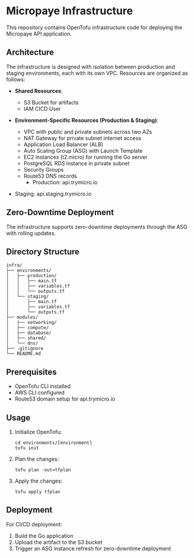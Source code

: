 # Micropaye Infrastructure

This repository contains OpenTofu infrastructure code for deploying the Micropaye API application.

## Architecture

The infrastructure is designed with isolation between production and staging environments, each with its own VPC.
Resources are organized as follows:

- **Shared Resources**:
  - S3 Bucket for artifacts
  - IAM CICD User

- **Environment-Specific Resources (Production & Staging)**:
  - VPC with public and private subnets across two AZs
  - NAT Gateway for private subnet internet access
  - Application Load Balancer (ALB)
  - Auto Scaling Group (ASG) with Launch Template
  - EC2 instances (t2.micro) for running the Go server
  - PostgreSQL RDS instance in private subnet
  - Security Groups
  - Route53 DNS records
    - Production: api.trymicro.io
- Staging: api.staging.trymicro.io

## Zero-Downtime Deployment

The infrastructure supports zero-downtime deployments through the ASG with rolling updates.

## Directory Structure

```
infra/
├── environments/
│   ├── production/
│   │   ├── main.tf
│   │   ├── variables.tf
│   │   └── outputs.tf
│   └── staging/
│       ├── main.tf
│       ├── variables.tf
│       └── outputs.tf
├── modules/
│   ├── networking/
│   ├── compute/
│   ├── database/
│   ├── shared/
│   └── dns/
├── .gitignore
└── README.md
```

## Prerequisites

- OpenTofu CLI installed
- AWS CLI configured
- Route53 domain setup for api.trymicro.io

## Usage

1. Initialize OpenTofu:
   ```
   cd environments/[environment]
   tofu init
   ```

2. Plan the changes:
   ```
   tofu plan -out=tfplan
   ```

3. Apply the changes:
   ```
   tofu apply tfplan
   ```

## Deployment

For CI/CD deployment:

1. Build the Go application
2. Upload the artifact to the S3 bucket
3. Trigger an ASG instance refresh for zero-downtime deployment 